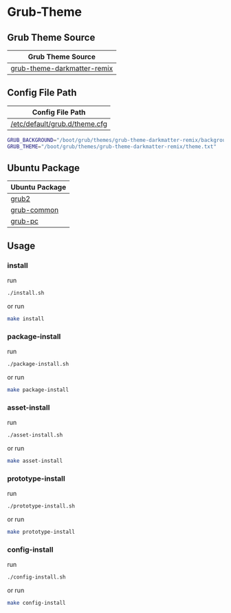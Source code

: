

# Grub-Theme


## Grub Theme Source

| Grub Theme Source |
| --- |
| [grub-theme-darkmatter-remix](https://github.com/samwhelp/grub-theme-remix/tree/grub-theme-darkmatter-remix) |


## Config File Path

| Config File Path |
| --- |
| [/etc/default/grub.d/theme.cfg](./asset/overlay/etc/default/grub.d/theme.cfg) |

``` sh
GRUB_BACKGROUND="/boot/grub/themes/grub-theme-darkmatter-remix/background.jpg"
GRUB_THEME="/boot/grub/themes/grub-theme-darkmatter-remix/theme.txt"
```




## Ubuntu Package

| Ubuntu Package |
| --- |
| [grub2](https://packages.ubuntu.com/noble/grub2) |
| [grub-common](https://packages.ubuntu.com/noble/grub-common) |
| [grub-pc](https://packages.ubuntu.com/noble/grub-pc) |



## Usage


### install

run

``` sh
./install.sh
```

or run

``` sh
make install
```


### package-install

run

``` sh
./package-install.sh
```

or run

``` sh
make package-install
```


### asset-install

run

``` sh
./asset-install.sh
```

or run

``` sh
make asset-install
```


### prototype-install

run

``` sh
./prototype-install.sh
```

or run

``` sh
make prototype-install
```


### config-install

run

``` sh
./config-install.sh
```

or run

``` sh
make config-install
```
